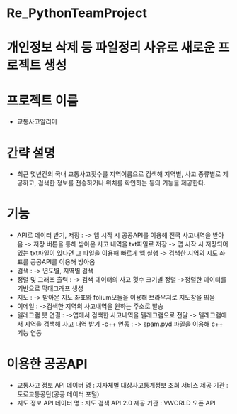 # Re_PythonTeamProject

# 개인정보 삭제 등 파일정리 사유로 새로운 프로젝트 생성


# 프로젝트 이름
- 교통사고알리미
  
# 간략 설명
- 최근 몇년간의 국내 교통사고횟수를 지역이름으로 검색해 지역별, 사고 종류별로 제공하고,
  검색한 정보를 전송하거나 위치를 확인하는 등의 기능을 제공한다.
  
# 기능

- API로 데이터 받기, 저장 :
  -> 앱 시작 시 공공API를 이용해 전국 사고내역을 받아옴
  -> 저장 버튼을 통해 받아온 사고 내역을 txt파일로 저장
  -> 앱 시작 시 저장되어있는 txt파일이 있다면 그 파일을 이용해 빠르게 앱 실행
  -> 검색한 지역의 지도 좌표를 공공API를 이용해 방아옴
- 검색 :
  -> 년도별, 지역별 검색
- 정렬 및 그래프 출력 :
  -> 검색 데이터의 사고 횟수 크기별 정렬
  ->정렬한 데이터를 기반으로 막대그래프 생성
- 지도 :
  -> 받아온 지도 좌표와 folium모듈을 이용해 브라우저로 지도창을 띄움
- 이메일 :
  ->검색한 지역의 사고내역을 원하는 주소로 발송
- 텔레그램 봇 연결 :
  ->앱에서 검색한 사고내역을 텔레그램으로  전달
  -> 텔레그램에서 지역을 검색해 사고 내역 받기
-c++ 연동 :
  -> spam.pyd 파일을 이용해 c++ 기능 연동
  
  
# 이용한 공공API 
 - 교통사고 정보 API 
    데이터 명 : 지자체별 대상사고통계정보 조회 서비스
    제공 기관 : 도로교통공단(공공 데이터 포털)
 - 지도 정보 API
    데이터 명 : 지도 검색 API 2.0
    제공 기관 : VWORLD 오픈 API
